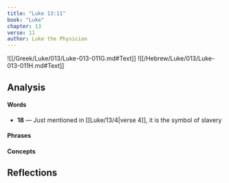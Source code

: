 ```yaml
---
title: "Luke 13:11"
book: "Luke"
chapter: 13
verse: 11
author: Luke the Physician
---
```

![[/Greek/Luke/013/Luke-013-011G.md#Text]]
![[/Hebrew/Luke/013/Luke-013-011H.md#Text]]

## Analysis

#### Words
- **18** — Just mentioned in [[Luke/13/4|verse 4]], it is the symbol of slavery

#### Phrases

#### Concepts

## Reflections
